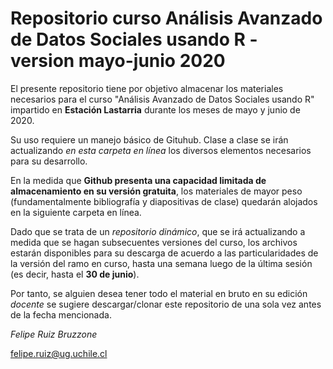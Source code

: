 # Repositorio curso Análisis Avanzado de Datos Sociales usando R - version mayo-junio 2020

El presente repositorio tiene por objetivo almacenar los materiales necesarios para el curso "Análisis Avanzado de Datos Sociales usando R" impartido en **Estación Lastarria** durante los meses de mayo y junio de 2020.

Su uso requiere un manejo básico de Gituhub. Clase a clase se irán actualizando *en esta carpeta en línea* los diversos elementos necesarios para su desarrollo.

En la medida que **Github presenta una capacidad limitada de almacenamiento en su versión gratuita**, los materiales de mayor peso (fundamentalmente bibliografía y diapositivas de clase) quedarán alojados en la siguiente carpeta en línea.

Dado que se trata de un *repositorio dinámico*, que se irá actualizando a medida que se hagan subsecuentes versiones del curso, los archivos estarán disponibles para su descarga de acuerdo a las particularidades de la versión del ramo en curso, hasta una semana luego de la última sesión (es decir, hasta el **30 de junio**).

Por tanto, se alguien desea tener todo el material en bruto en su edición *docente* se sugiere descargar/clonar este repositorio de una sola vez antes de la fecha mencionada.

*Felipe Ruiz Bruzzone*

[felipe.ruiz@ug.uchile.cl](felipe.ruiz@ug.uchile.cl) 
